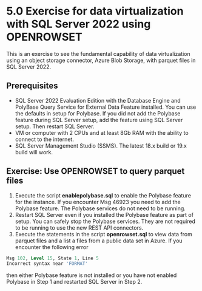 # 5.0 Exercise for data virtualization with SQL Server 2022 using OPENROWSET

This is an exercise to see the fundamental capability of data virtualization using an object storage connector, Azure Blob Storage, with parquet files in SQL Server 2022.

## Prerequisites

- SQL Server 2022 Evaluation Edition with the Database Engine and PolyBase Query Service for External Data Feature installed. You can use the defaults in setup for Polybase. If you did not add the Polybase feature during SQL Server setup, add the feature using SQL Server setup. Then restart SQL Server.
- VM or computer with 2 CPUs and at least 8Gb RAM with the ability to connect to the internet.
- SQL Server Management Studio (SSMS). The latest 18.x build or 19.x build will work.

## Exercise: Use OPENROWSET to query parquet files

1. Execute the script **enablepolybase.sql** to enable the Polybase feature for the instance. If you encounter Msg 46923 you need to add the Polybase feature. The Polybase services do not need to be running.
1. Restart SQL Server even if you installed the Polybase feature as part of setup. You can safely stop the Polybase services. They are not required to be running to use the new REST API connectors.
1. Execute the statements in the script **openrowset.sql** to view data from parquet files and a list a files from a public data set in Azure. If you encounter the following error

```sql
Msg 102, Level 15, State 1, Line 5
Incorrect syntax near 'FORMAT'
```
then either Polybase feature is not installed or you have not enabled Polybase in Step 1 and restarted SQL Server in Step 2.